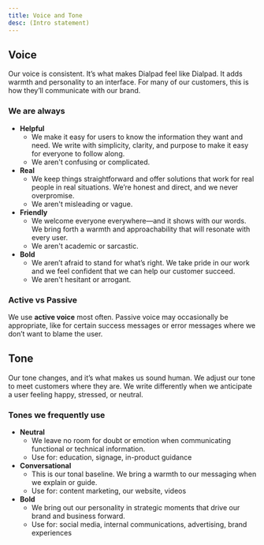 ```yaml
---
title: Voice and Tone
desc: (Intro statement)
---
```


## Voice

Our voice is consistent. It’s what makes Dialpad feel like Dialpad. It adds warmth and personality to an interface. For many of our customers, this is how they’ll communicate with our brand.

### We are always

- **Helpful**
  - We make it easy for users to know the information they want and need. We write with simplicity, clarity, and purpose to make it easy for everyone to follow along.
  - We aren't confusing or complicated.
- **Real**
  - We keep things straightforward and offer solutions that work for real people in real situations. We’re honest and direct, and we never overpromise.
  - We aren't misleading or vague.
- **Friendly**
  - We welcome everyone everywhere—and it shows with our words. We bring forth a warmth and approachability that will resonate with every user.
  - We aren't academic or sarcastic.
- **Bold**
  - We aren’t afraid to stand for what’s right. We take pride in our work and we feel confident that we can help our customer succeed.
  - We aren't hesitant or arrogant.

### Active vs Passive

We use **active voice** most often. Passive voice may occasionally be appropriate, like for certain success messages or error messages where we don’t want to blame the user.

<dialtone-usage>
<template #do>

- The host canceled this meeting.
</template>
<template #dont>

- This meeting was canceled by the host.
</template>
</dialtone-usage>

## Tone

Our tone changes, and it’s what makes us sound human. We adjust our tone to meet customers where they are. We write differently when we anticipate a user feeling happy, stressed, or neutral.

### Tones we frequently use

- **Neutral**
  - We leave no room for doubt or emotion when communicating functional or technical information.
  - Use for: education, signage, in-product guidance
- **Conversational**
  - This is our tonal baseline. We bring a warmth to our messaging when we explain or guide.
  - Use for: content marketing, our website, videos
- **Bold**
  - We bring out our personality in strategic moments that drive our brand and business forward.
  - Use for: social media, internal communications, advertising, brand experiences

<script setup>
  import DialtoneUsage from '@baseComponents/DialtoneUsage.vue';
</script>
